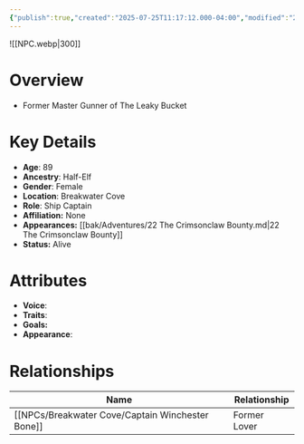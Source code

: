 ```yaml
---
{"publish":true,"created":"2025-07-25T11:17:12.000-04:00","modified":"2025-10-17T10:14:25.578-04:00","cssclasses":""}
---
```



![[NPC.webp\|300]]

# Overview
- Former Master Gunner of The Leaky Bucket

# Key Details
- **Age**: 89
- **Ancestry**: Half-Elf
- **Gender**: Female
- **Location**: Breakwater Cove
- **Role**: Ship Captain
- **Affiliation:** None
- **Appearances:** [[bak/Adventures/22 The Crimsonclaw Bounty.md\|22 The Crimsonclaw Bounty]]
- **Status:** Alive

# Attributes
- **Voice**: 
- **Traits**: 
- **Goals:** 
- **Appearance**: 

# Relationships

| Name                        | Relationship |
| --------------------------- | ------------ |
| [[NPCs/Breakwater Cove/Captain Winchester Bone]] | Former Lover |

